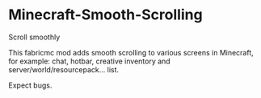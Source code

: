 # Minecraft-Smooth-Scrolling
Scroll smoothly

This fabricmc mod adds smooth scrolling to various screens in Minecraft, for example: chat, hotbar, creative inventory and server/world/resourcepack... list.

Expect bugs.
